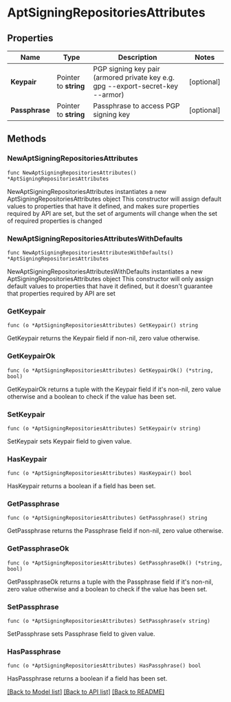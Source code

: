 # AptSigningRepositoriesAttributes

## Properties

Name | Type | Description | Notes
------------ | ------------- | ------------- | -------------
**Keypair** | Pointer to **string** | PGP signing key pair (armored private key e.g. gpg --export-secret-key --armor) | [optional] 
**Passphrase** | Pointer to **string** | Passphrase to access PGP signing key | [optional] 

## Methods

### NewAptSigningRepositoriesAttributes

`func NewAptSigningRepositoriesAttributes() *AptSigningRepositoriesAttributes`

NewAptSigningRepositoriesAttributes instantiates a new AptSigningRepositoriesAttributes object
This constructor will assign default values to properties that have it defined,
and makes sure properties required by API are set, but the set of arguments
will change when the set of required properties is changed

### NewAptSigningRepositoriesAttributesWithDefaults

`func NewAptSigningRepositoriesAttributesWithDefaults() *AptSigningRepositoriesAttributes`

NewAptSigningRepositoriesAttributesWithDefaults instantiates a new AptSigningRepositoriesAttributes object
This constructor will only assign default values to properties that have it defined,
but it doesn't guarantee that properties required by API are set

### GetKeypair

`func (o *AptSigningRepositoriesAttributes) GetKeypair() string`

GetKeypair returns the Keypair field if non-nil, zero value otherwise.

### GetKeypairOk

`func (o *AptSigningRepositoriesAttributes) GetKeypairOk() (*string, bool)`

GetKeypairOk returns a tuple with the Keypair field if it's non-nil, zero value otherwise
and a boolean to check if the value has been set.

### SetKeypair

`func (o *AptSigningRepositoriesAttributes) SetKeypair(v string)`

SetKeypair sets Keypair field to given value.

### HasKeypair

`func (o *AptSigningRepositoriesAttributes) HasKeypair() bool`

HasKeypair returns a boolean if a field has been set.

### GetPassphrase

`func (o *AptSigningRepositoriesAttributes) GetPassphrase() string`

GetPassphrase returns the Passphrase field if non-nil, zero value otherwise.

### GetPassphraseOk

`func (o *AptSigningRepositoriesAttributes) GetPassphraseOk() (*string, bool)`

GetPassphraseOk returns a tuple with the Passphrase field if it's non-nil, zero value otherwise
and a boolean to check if the value has been set.

### SetPassphrase

`func (o *AptSigningRepositoriesAttributes) SetPassphrase(v string)`

SetPassphrase sets Passphrase field to given value.

### HasPassphrase

`func (o *AptSigningRepositoriesAttributes) HasPassphrase() bool`

HasPassphrase returns a boolean if a field has been set.


[[Back to Model list]](../README.md#documentation-for-models) [[Back to API list]](../README.md#documentation-for-api-endpoints) [[Back to README]](../README.md)


